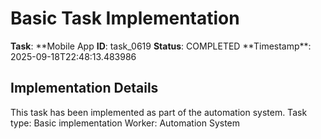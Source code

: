 # Basic Task Implementation

**Task**: **Mobile App
**ID**: task_0619
**Status**: COMPLETED
**Timestamp\*\*: 2025-09-18T22:48:13.483986

## Implementation Details

This task has been implemented as part of the automation system.
Task type: Basic implementation
Worker: Automation System

